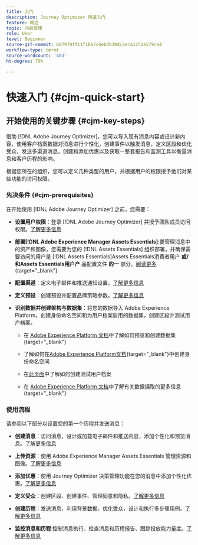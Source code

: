 ```yaml
---
title: 入门
description: Journey Optimizer 快速入门
feature: 概述
topic: 内容管理
role: User
level: Beginner
source-git-commit: b07970ff11f1ba7c4e6db30dc2eca1252a579ca4
workflow-type: tm+mt
source-wordcount: '403'
ht-degree: 79%

---
```


# 快速入门 {#cjm-quick-start}

## 开始使用的关键步骤 {#cjm-key-steps}

借助 [!DNL Adobe Journey Optimizer]，您可以导入现有消息内容或设计新内容，使用客户档案数据对消息进行个性化，创建事件以触发消息，定义区段和优化受众，发送多渠道消息，创建和添加优惠以及获取一整套报告和监测工具以衡量消息和客户历程的影响。

根据您所在的组织，您可以定义几种类型的用户，并根据用户的权限授予他们对某些功能的访问权限。

### 先决条件 {#cjm-prerequisites}

在开始使用 [!DNL Adobe Journey Optimizer] 之前，您需要：

* **设置用户权限**：登录 [!DNL Adobe Journey Optimizer] 并授予团队成员访问权限。[了解更多信息](../using/administration/permissions.md)

* **部署[!DNL Adobe Experience Manager Assets Essentials]**:要管理消息中的资产和图像，您需要为您的 [!DNL Assets Essentials] 组织部署，并确保需要访问的用户是 [!DNL Assets Essentials]Assets Essentials消费者用户 **或/和Assets Essentials用户产** 品配置文件 **的一** 部分。[阅读更多](https://experienceleague.adobe.com/docs/experience-manager-assets-essentials/help/deploy-administer.html){target=&quot;_blank&quot;}

* **配置渠道**：定义电子邮件和推送通知设置。[了解更多信息](../using/configuration/get-started-configuration.md)

* **定义预设**：创建预设并配置品牌策略参数。[了解更多信息](../using/configuration/message-presets.md)

* **识别数据并创建架构与数据集**：将您的数据导入 Adobe Experience Platform，创建身份命名空间和为用户档案启用的数据集，创建区段并测试用户档案。

   * 在 [Adobe Experience Platform 文档](https://experienceleague.adobe.com/docs/experience-platform/catalog/datasets/user-guide.html?lang=zh-Hans)中了解如何预览和创建数据集{target=&quot;_blank&quot;}

   * 了解如何在[Adobe Experience Platform文档](https://experienceleague.adobe.com/docs/experience-platform/identity/namespaces.html?lang=zh-Hans#manage-namespaces){target=&quot;_blank&quot;}中创建身份命名空间

   * 在[此页面](../using/building-journeys/creating-test-profiles.md)中了解如何创建测试用户档案

   * 在 [Adobe Experience Platform 文档](https://experienceleague.adobe.com/docs/experience-platform/ingestion/home.html?lang=zh-Hans)中了解有关数据摄取的更多信息{target=&quot;_blank&quot;}


### 使用流程

请参阅以下部分以设置您的第一个历程并发送消息：

* **创建消息**：访问消息，设计或加载电子邮件和推送内容，添加个性化和预览消息。[了解更多信息](create-message.md)

* **上传资源**：使用 Adobe Experience Manager Assets Essentials 管理资源和图像。[了解更多信息](assets-essentials.md)

* **添加优惠**：使用 Journey Optimizer 决策管理功能在您的消息中添加个性化优惠。[了解更多信息](../using/offers/get-started/starting-offer-decisioning.md)

* **定义受众**：创建区段、创建事件、管理同意和隐私。[了解更多信息](../using/segment/about-segments.md)

* **创建历程**：发送消息，利用背景数据，优化受众，设计和执行多步骤用例。[了解更多信息](building-journeys/journey.md)

* **监控消息和历程**:控制消息执行、检查消息和历程报告、跟踪投放能力量度。[了解更多信息](message-monitoring.md)
